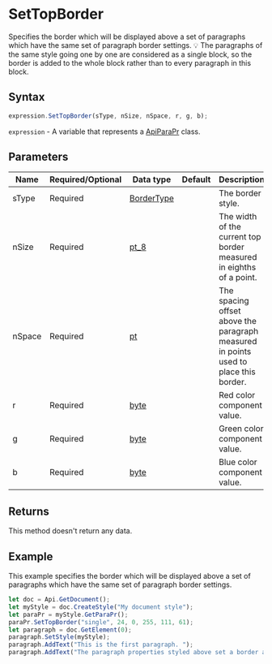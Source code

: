 # SetTopBorder

Specifies the border which will be displayed above a set of paragraphs which have the same set of paragraph border settings.
💡 The paragraphs of the same style going one by one are considered as a single block, so the border is added to the whole block rather than to every paragraph in this block.

## Syntax

```javascript
expression.SetTopBorder(sType, nSize, nSpace, r, g, b);
```

`expression` - A variable that represents a [ApiParaPr](../ApiParaPr.md) class.

## Parameters

| **Name** | **Required/Optional** | **Data type** | **Default** | **Description** |
| ------------- | ------------- | ------------- | ------------- | ------------- |
| sType | Required | [BorderType](../../Enumeration/BorderType.md) |  | The border style. |
| nSize | Required | [pt_8](../../Enumeration/pt_8.md) |  | The width of the current top border measured in eighths of a point. |
| nSpace | Required | [pt](../../Enumeration/pt.md) |  | The spacing offset above the paragraph measured in points used to place this border. |
| r | Required | [byte](../../Enumeration/byte.md) |  | Red color component value. |
| g | Required | [byte](../../Enumeration/byte.md) |  | Green color component value. |
| b | Required | [byte](../../Enumeration/byte.md) |  | Blue color component value. |

## Returns

This method doesn't return any data.

## Example

This example specifies the border which will be displayed above a set of paragraphs which have the same set of paragraph border settings.

```javascript editor-docx
let doc = Api.GetDocument();
let myStyle = doc.CreateStyle("My document style");
let paraPr = myStyle.GetParaPr();
paraPr.SetTopBorder("single", 24, 0, 255, 111, 61);
let paragraph = doc.GetElement(0);
paragraph.SetStyle(myStyle);
paragraph.AddText("This is the first paragraph. ");
paragraph.AddText("The paragraph properties styled above set a border above it.");
```
